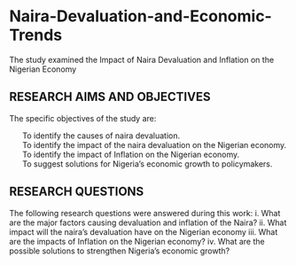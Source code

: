 # Naira-Devaluation-and-Economic-Trends
The study examined the Impact of Naira Devaluation and Inflation on the Nigerian Economy

## RESEARCH AIMS AND OBJECTIVES
The specific objectives of the study are: <br>
<ol type="i">
    To identify the causes of naira devaluation. <br>
    To identify the impact of the naira devaluation on the Nigerian economy. <br>
    To identify the impact of Inflation on the Nigerian economy. <br>
    To suggest solutions for Nigeria’s economic growth to policymakers. <br>
</ol>

## RESEARCH QUESTIONS
The following research questions were answered during this work: 
    i. What are the major factors causing devaluation and inflation of the Naira? 
    ii. What impact will the naira’s devaluation have on the Nigerian economy 
    iii. What are the impacts of Inflation on the Nigerian economy?
    iv. What are the possible solutions to strengthen Nigeria’s economic growth?
